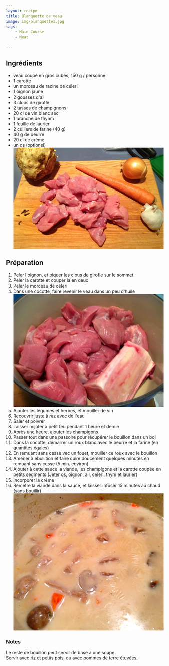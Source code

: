 ```yaml
---
layout: recipe
title: Blanquette de veau 
image: img/blanquette1.jpg
tags:
    - Main Course
    - Meat

---
```



## Ingrédients

* veau coupé en gros cubes, 150 g / personne
* 1 carotte
* un morceau de racine de céleri
* 1 oignon jaune
* 2 gousses d'ail
* 3 clous de girofle
* 2 tasses de champignons
* 20 cl de vin blanc sec
* 1 branche de thynm
* 1 feuille de laurier
* 2 cuillers de farine (40 g)
* 40 g de beurre
* 20 cl de crème   
* un os (optionel)   
![image](img/blanquette2.jpg)   

## Préparation

1. Peler l'oignon, et piquer les clous de girofle sur le sommet
2. Peler la carotte et couper la en deux
3. Peler le morceau de céleri
4. Dans une cocotte, faire revenir le veau dans un peu d'huile   
![image](img/blanquette4.jpg) 
5. Ajouter les légumes et herbes, et mouiller de vin
6. Recouvrir juste à raz avec de l'eau
7. Saler et poivrer
8. Laisser mijoter à petit feu pendant 1 heure et demie
9. Après une heure, ajouter les champigons
9. Passer tout dans une passoire pour récupérer le bouillon dans un bol
10. Dans la cocotte, démarrer un roux blanc avec le beurre et la farine (en quantités égales)
11. En remuant sans cesse vec un fouet, mouiller ce roux avec le bouillon
12. Amener à ébullition et faire cuire doucement quelques minutes en remuant sans cesse (5 min. environ)
13. Ajouter à cette sauce la viande, les champigons et la carotte coupée en petits segments (Jeter os, oignon, ail, céleri, thym et laurier)  
14. Incorporer la crème
15. Remetre la viande dans la sauce, et laisser infuser 15 minutes au chaud (sans bouillir)  
![image](img/blanquette3.jpg) 

### Notes

Le reste de bouillon peut servir de base à une soupe.   
Servir avec riz et petits pois, ou avec pommes de terre étuvées.

